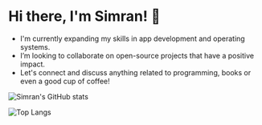 # Hi there, I'm Simran! 👋

- I'm currently expanding my skills in app development and operating systems. 
- I’m looking to collaborate on open-source projects that have a positive impact.
- Let's connect and discuss anything related to programming, books or even a good cup of coffee!

![Simran's GitHub stats](https://github-readme-stats.vercel.app/api?username=Simran2404&show_icons=true&theme=transparent)

 ![Top Langs](https://github-readme-stats.vercel.app/api/top-langs/?username=Simran2404&hide=jupyter%20notebook)


